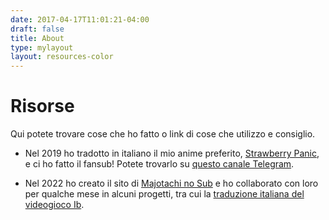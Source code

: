```yaml
---
date: 2017-04-17T11:01:21-04:00
draft: false
title: About
type: mylayout
layout: resources-color
---
```

# Risorse

Qui potete trovare cose che ho fatto o link di cose che utilizzo e consiglio.



- Nel 2019 ho tradotto in italiano il mio anime preferito, [Strawberry Panic](https://myanimelist.net/anime/855/Strawberry_Panic), e ci ho fatto il fansub!
Potete trovarlo su [questo canale Telegram](https://t.me/strawberrypanicfansubita).


- Nel 2022 ho creato il sito di [Majotachi no Sub](https://majotachinosub.com) e ho collaborato con loro per qualche mese in alcuni progetti, tra cui la [traduzione italiana del videogioco Ib](https://majotachinosub.com/videogiochi/ib.html).
